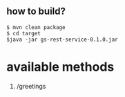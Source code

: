 how to build?
-------------


    $ mvn clean package
    $ cd target
    $java -jar gs-rest-service-0.1.0.jar
    
   
   available methods
   =================
1. /greetings